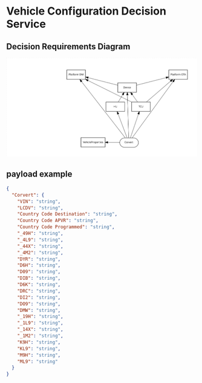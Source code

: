 # Vehicle Configuration Decision Service

## Decision Requirements Diagram

![DMN model](src/main/resources/com/myspace/vehicle_configuration/vehicle-configuration-dmn-svg.svg)

## payload example

```json
{
  "Corvert": {
    "VIN": "string",
    "LCDV": "string",
    "Country Code Destination": "string",
    "Country Code APVR": "string",
    "Country Code Programmed": "string",
    "_49H": "string",
    "_4L9": "string",
    "_44X": "string",
    "_4M2": "string",
    "DYR": "string",
    "D6H": "string",
    "D09": "string",
    "DIB": "string",
    "D6K": "string",
    "DRC": "string",
    "DI2": "string",
    "DO9": "string",
    "DMW": "string",
    "_19H": "string",
    "_1L9": "string",
    "_14X": "string",
    "_1M2": "string",
    "K9H": "string",
    "KL9": "string",
    "M9H": "string",
    "ML9": "string"
  }
}
```